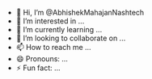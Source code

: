 - 👋 Hi, I’m @AbhishekMahajanNashtech
- 👀 I’m interested in ...
- 🌱 I’m currently learning ...
- 💞️ I’m looking to collaborate on ...
- 📫 How to reach me ...
- 😄 Pronouns: ...
- ⚡ Fun fact: ...

<!---
AbhishekMahajanNashtech/AbhishekMahajanNashtech is a ✨ special ✨ repository because its `README.md` (this file) appears on your GitHub profile.
You can click the Preview link to take a look at your changes.
--->
